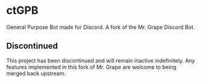 # ctGPB
General Purpose Bot made for Discord. A fork of the Mr. Grape Discord Bot.

## Discontinued
This project has been discontinued and will remain inactive indefinitely. Any features implemented in this fork of Mr. Grape are welcome to being merged back upstream.